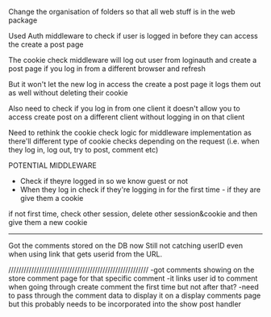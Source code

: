 Change the organisation of folders so that all web stuff is in the web package

Used Auth middleware to check if user is logged in before they can access the create a post page

The cookie check middleware will log out user from loginauth and create a post page if you log in from a different browser and refresh

But it won't let the new log in access the create a post page it logs them out as well without deleting their cookie

Also need to check if you log in from one client it doesn't allow you to access create post on a different client without logging in on that client

Need to rethink the cookie check logic for middleware implementation as there'll different type of cookie checks depending on the request (i.e. when they log in, log out, try to post, comment etc)

POTENTIAL MIDDLEWARE

- Check if theyre logged in so we know guest or not
- When they log in check if they're logging in for the first time - if they are give them a cookie

if not first time, check other session, delete other session&cookie and then give them a new cookie

--------------------------------------------------------------
Got the comments stored on the DB now
Still not catching userID even when using link that gets userid from the URL. 


///////////////////////////////////////////////////////
-got comments showing on the store comment page for that specific comment
-it links user id to comment when going through create comment the first time but not after that?
-need to pass through the comment data to display it on a display comments page but this probably needs to be incorporated into the show post handler

